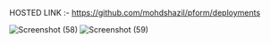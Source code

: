 HOSTED LINK :- https://github.com/mohdshazil/pform/deployments

![Screenshot (58)](https://github.com/mohdshazil/pform/assets/129063461/3349b890-b95e-450f-aae7-2e2b91deb5f6)
![Screenshot (59)](https://github.com/mohdshazil/pform/assets/129063461/1a71fd0d-0fb3-4e17-8a56-4a7feb04fa78)


